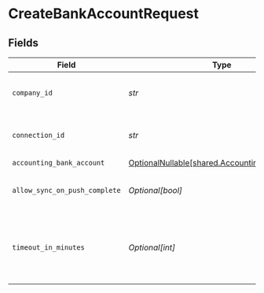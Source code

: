 # CreateBankAccountRequest


## Fields

| Field                                                                                          | Type                                                                                           | Required                                                                                       | Description                                                                                    | Example                                                                                        |
| ---------------------------------------------------------------------------------------------- | ---------------------------------------------------------------------------------------------- | ---------------------------------------------------------------------------------------------- | ---------------------------------------------------------------------------------------------- | ---------------------------------------------------------------------------------------------- |
| `company_id`                                                                                   | *str*                                                                                          | :heavy_check_mark:                                                                             | Unique identifier for a company.                                                               | 8a210b68-6988-11ed-a1eb-0242ac120002                                                           |
| `connection_id`                                                                                | *str*                                                                                          | :heavy_check_mark:                                                                             | Unique identifier for a connection.                                                            | 2e9d2c44-f675-40ba-8049-353bfcb5e171                                                           |
| `accounting_bank_account`                                                                      | [OptionalNullable[shared.AccountingBankAccount]](../../models/shared/accountingbankaccount.md) | :heavy_minus_sign:                                                                             | N/A                                                                                            |                                                                                                |
| `allow_sync_on_push_complete`                                                                  | *Optional[bool]*                                                                               | :heavy_minus_sign:                                                                             | Allow a sync upon push completion.                                                             |                                                                                                |
| `timeout_in_minutes`                                                                           | *Optional[int]*                                                                                | :heavy_minus_sign:                                                                             | Time limit for the push operation to complete before it is timed out.                          |                                                                                                |